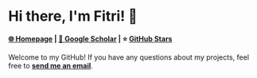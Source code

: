 # Hi there, I'm Fitri! 👋  
**[🌐 Homepage](https://fitriahasan.github.io/) | [📖 Google Scholar](https://scholar.google.com/citations?hl=id&user=X2sZISEAAAAJ) | ⭐ [GitHub Stars](https://github.com/fitriahasan?tab=stars)**  

Welcome to my GitHub! If you have any questions about my projects, feel free to **[send me an email](mailto:hi.fitri@umpapua.ac.id)**.  
